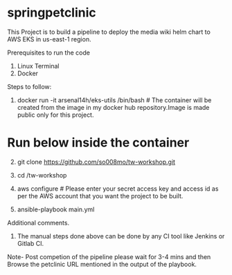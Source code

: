 # springpetclinic

This Project is to build a pipeline to deploy the media wiki helm chart to AWS EKS in us-east-1 region.

Prerequisites to run the code

1. Linux Terminal
2. Docker

Steps to follow:

1. docker run -it arsenal14h/eks-utils /bin/bash  # The container will be created from the image in my docker hub repository.Image is made public only for this project.

# Run below inside the container
2. git clone https://github.com/so008mo/tw-workshop.git

2. cd /tw-workshop

3. aws configure    # Please enter your secret access key and access id as per the AWS account that you want the project to be built.

4. ansible-playbook main.yml


Additional comments.

1. The manual steps done above can be done by any CI tool like Jenkins or Gitlab CI.

Note- Post competion of the pipeline please wait for 3-4 mins and then Browse the petclinic URL mentioned in the output of the playbook.
